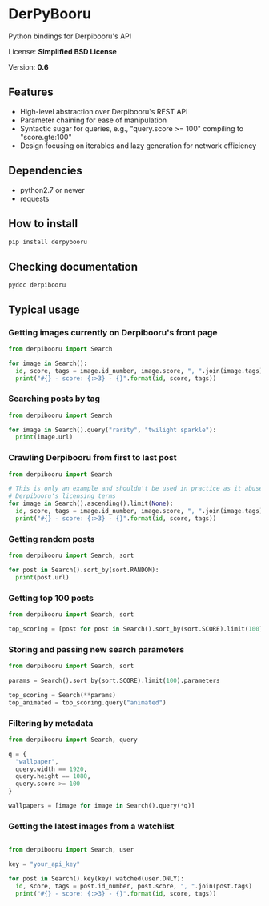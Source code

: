 # DerPyBooru

Python bindings for Derpibooru's API

License: **Simplified BSD License**

Version: **0.6**

## Features

- High-level abstraction over Derpibooru's REST API
- Parameter chaining for ease of manipulation
- Syntactic sugar for queries, e.g., "query.score >= 100" compiling to "score.gte:100"
- Design focusing on iterables and lazy generation for network efficiency

## Dependencies

- python2.7 or newer
- requests

## How to install

    pip install derpybooru

## Checking documentation

    pydoc derpibooru

## Typical usage

### Getting images currently on Derpibooru's front page

```python
from derpibooru import Search

for image in Search():
  id, score, tags = image.id_number, image.score, ", ".join(image.tags)
  print("#{} - score: {:>3} - {}".format(id, score, tags))
```

### Searching posts by tag

```python
from derpibooru import Search

for image in Search().query("rarity", "twilight sparkle"):
  print(image.url)
```

### Crawling Derpibooru from first to last post

```python
from derpibooru import Search

# This is only an example and shouldn't be used in practice as it abuses
# Derpibooru's licensing terms
for image in Search().ascending().limit(None):
  id, score, tags = image.id_number, image.score, ", ".join(image.tags)
  print("#{} - score: {:>3} - {}".format(id, score, tags))
```

### Getting random posts

```python
from derpibooru import Search, sort

for post in Search().sort_by(sort.RANDOM):
  print(post.url)
```

### Getting top 100 posts
```python
from derpibooru import Search, sort

top_scoring = [post for post in Search().sort_by(sort.SCORE).limit(100)]
```

### Storing and passing new search parameters

```python
from derpibooru import Search, sort

params = Search().sort_by(sort.SCORE).limit(100).parameters

top_scoring = Search(**params)
top_animated = top_scoring.query("animated")
```

### Filtering by metadata

```python
from derpibooru import Search, query

q = {
  "wallpaper",
  query.width == 1920,
  query.height == 1080,
  query.score >= 100
}

wallpapers = [image for image in Search().query(*q)]
```
### Getting the latest images from a watchlist

```python

from derpibooru import Search, user

key = "your_api_key"

for post in Search().key(key).watched(user.ONLY):
  id, score, tags = post.id_number, post.score, ", ".join(post.tags)
  print("#{} - score: {:>3} - {}".format(id, score, tags))

